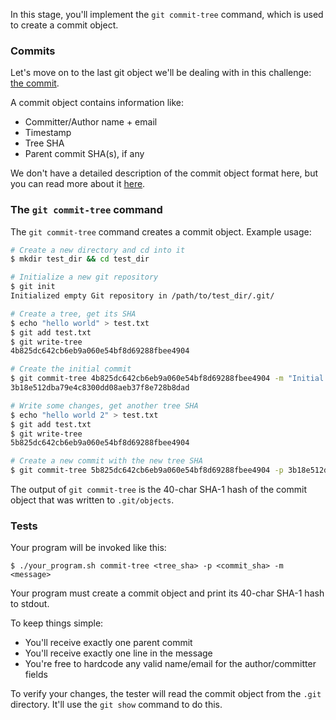 In this stage, you'll implement the `git commit-tree` command, which is used to create a commit object.

### Commits

Let's move on to the last git object we'll be dealing with in this
challenge: [the commit](https://git-scm.com/book/en/v2/Git-Internals-Git-Objects#_git_commit_objects).

A commit object contains information like:

- Committer/Author name + email
- Timestamp
- Tree SHA
- Parent commit SHA(s), if any

We don't have a detailed description of the commit object format here, but you can read more about it
[here](https://stackoverflow.com/questions/22968856/what-is-the-file-format-of-a-git-commit-object-data-structure).

### The `git commit-tree` command

The `git commit-tree` command creates a commit object. Example usage:

```bash
# Create a new directory and cd into it
$ mkdir test_dir && cd test_dir

# Initialize a new git repository
$ git init
Initialized empty Git repository in /path/to/test_dir/.git/

# Create a tree, get its SHA
$ echo "hello world" > test.txt
$ git add test.txt
$ git write-tree
4b825dc642cb6eb9a060e54bf8d69288fbee4904

# Create the initial commit
$ git commit-tree 4b825dc642cb6eb9a060e54bf8d69288fbee4904 -m "Initial commit"
3b18e512dba79e4c8300dd08aeb37f8e728b8dad

# Write some changes, get another tree SHA
$ echo "hello world 2" > test.txt
$ git add test.txt
$ git write-tree
5b825dc642cb6eb9a060e54bf8d69288fbee4904

# Create a new commit with the new tree SHA
$ git commit-tree 5b825dc642cb6eb9a060e54bf8d69288fbee4904 -p 3b18e512dba79e4c8300dd08aeb37f8e728b8dad -m "Second commit"
```

The output of `git commit-tree` is the 40-char SHA-1 hash of the commit object that was written to `.git/objects`.

### Tests

Your program will be invoked like this:

```
$ ./your_program.sh commit-tree <tree_sha> -p <commit_sha> -m <message>
```

Your program must create a commit object and print its 40-char SHA-1 hash to
stdout.

To keep things simple:

- You'll receive exactly one parent commit
- You'll receive exactly one line in the message
- You're free to hardcode any valid name/email for the author/committer fields


To verify your changes, the tester will read the commit object from the
`.git` directory. It'll use the `git show` command to do this.